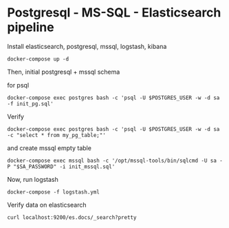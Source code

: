 # Postgresql - MS-SQL - Elasticsearch pipeline

Install elasticsearch, postgresql, mssql, logstash, kibana

```
docker-compose up -d 
```

Then, initial postgresql + mssql schema 

for psql

````
docker-compose exec postgres bash -c 'psql -U $POSTGRES_USER -w -d sa -f init_pg.sql'
````

Verify

````
docker-compose exec postgres bash -c 'psql -U $POSTGRES_USER -w -d sa -c "select * from my_pg_table;"'
````

and create mssql empty table
````
docker-compose exec mssql bash -c '/opt/mssql-tools/bin/sqlcmd -U sa -P "$SA_PASSWORD" -i init_mssql.sql'
````

Now, run logstash

```docker-compose -f logstash.yml```

Verify data on elasticsearch 

```curl localhost:9200/es.docs/_search?pretty```

